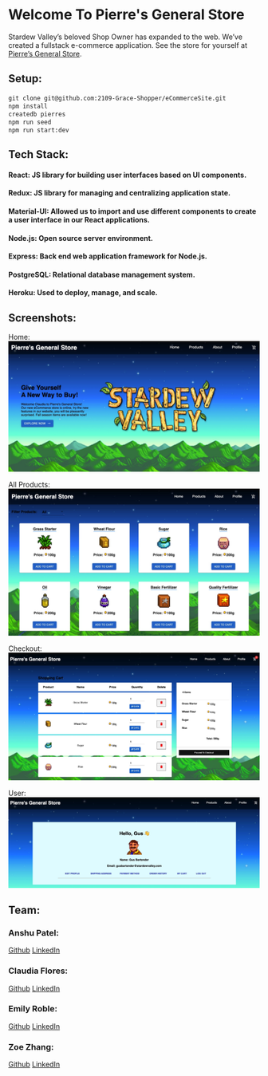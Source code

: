 # Welcome To Pierre's General Store
Stardew Valley’s beloved Shop Owner has expanded to the web. 
We’ve created a fullstack e-commerce application.
See the store for yourself at [Pierre’s General Store](https://pierresgeneralstore.herokuapp.com/).

## Setup:
```
git clone git@github.com:2109-Grace-Shopper/eCommerceSite.git
npm install
createdb pierres
npm run seed
npm run start:dev
```

## Tech Stack:
 
#### React: JS library for building user interfaces based on UI components. 

#### Redux: JS library for managing and centralizing application state.
 
#### Material-UI: Allowed us to import and use different components to create a user interface in our React applications.
 
#### Node.js: Open source server environment.
 
#### Express: Back end web application framework for Node.js.
 
#### PostgreSQL: Relational database management system.
 
#### Heroku: Used to deploy, manage, and scale.


## Screenshots:
Home:
![](public/home_page.png)

All Products:
![](public/allProducts.png)

Checkout:
![](public/shopping_cart.png)

User:
![](public/user_profile.png)

## Team:

### Anshu Patel:
[Github](https://github.com/Litwix)
[LinkedIn](https://www.linkedin.com/in/anshupatel314/)

### Claudia Flores:
[Github](https://github.com/cflores-1)
[LinkedIn](https://www.linkedin.com/in/claudia-f-261691117/)
 
### Emily Roble:
[Github](https://github.com/Evroble)
[LinkedIn](https://www.linkedin.com/in/emily-roble-5a4b5713b/)
 
### Zoe Zhang:
[Github](https://github.com/YizhuoZhang3)
[LinkedIn](https://www.linkedin.com/in/zoe-yizhuo-zhang-73152286/)

